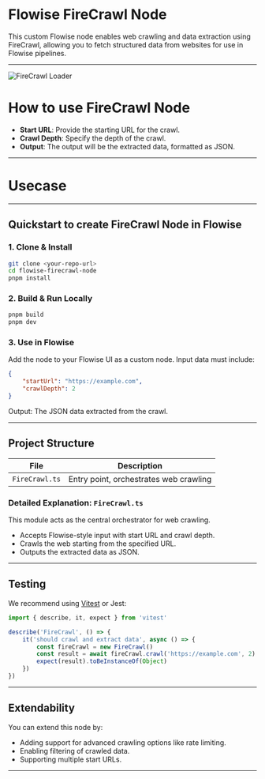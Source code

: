 # Flowise FireCrawl Node

This custom Flowise node enables web crawling and data extraction using FireCrawl, allowing you to fetch structured data from websites for use in Flowise pipelines.

---

![FireCrawl Loader](firecrawl.png)

# How to use FireCrawl Node

-   **Start URL**: Provide the starting URL for the crawl.
-   **Crawl Depth**: Specify the depth of the crawl.
-   **Output**: The output will be the extracted data, formatted as JSON.

---

# Usecase

---

## Quickstart to create FireCrawl Node in Flowise

### 1. Clone & Install

```bash
git clone <your-repo-url>
cd flowise-firecrawl-node
pnpm install
```

### 2. Build & Run Locally

```bash
pnpm build
pnpm dev
```

### 3. Use in Flowise

Add the node to your Flowise UI as a custom node. Input data must include:

```json
{
    "startUrl": "https://example.com",
    "crawlDepth": 2
}
```

Output: The JSON data extracted from the crawl.

---

## Project Structure

| File           | Description                            |
| -------------- | -------------------------------------- |
| `FireCrawl.ts` | Entry point, orchestrates web crawling |

### Detailed Explanation: `FireCrawl.ts`

This module acts as the central orchestrator for web crawling.

-   Accepts Flowise-style input with start URL and crawl depth.
-   Crawls the web starting from the specified URL.
-   Outputs the extracted data as JSON.

---

## Testing

We recommend using [Vitest](https://vitest.dev/) or Jest:

```ts
import { describe, it, expect } from 'vitest'

describe('FireCrawl', () => {
    it('should crawl and extract data', async () => {
        const fireCrawl = new FireCrawl()
        const result = await fireCrawl.crawl('https://example.com', 2)
        expect(result).toBeInstanceOf(Object)
    })
})
```

---

## Extendability

You can extend this node by:

-   Adding support for advanced crawling options like rate limiting.
-   Enabling filtering of crawled data.
-   Supporting multiple start URLs.

---
